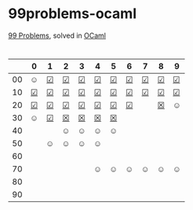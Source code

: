 # 99problems-ocaml
[99 Problems](https://v2.ocaml.org/learn/tutorials/99problems.html), solved in [OCaml](https://ocaml.org/)

#

|  | 0 | 1 | 2 | 3 | 4 | 5 | 6 | 7 | 8 | 9 |
|:---:|:---:|:---:|:---:|:---:|:---:|:---:|:---:|:---:|:---:|---|
| 00 | ☺ | [☑](https://github.com/kotleta2007/99problems-ocaml/blob/main/solutions/done/prob1.ml) | [☑](https://github.com/kotleta2007/99problems-ocaml/blob/main/solutions/done/prob2.ml) | [☑](https://github.com/kotleta2007/99problems-ocaml/blob/main/solutions/done/prob3.ml) | [☑](https://github.com/kotleta2007/99problems-ocaml/blob/main/solutions/done/prob4.ml) | [☑](https://github.com/kotleta2007/99problems-ocaml/blob/main/solutions/done/prob5.ml) | [☑](https://github.com/kotleta2007/99problems-ocaml/blob/main/solutions/done/prob6.ml) | [☑](https://github.com/kotleta2007/99problems-ocaml/blob/main/solutions/done/prob7.ml) | [☑](https://github.com/kotleta2007/99problems-ocaml/blob/main/solutions/done/prob8.ml) | [☑](https://github.com/kotleta2007/99problems-ocaml/blob/main/solutions/done/prob9.ml) |
| 10 | [☑](https://github.com/kotleta2007/99problems-ocaml/blob/main/solutions/done/prob10.ml) | [☑](https://github.com/kotleta2007/99problems-ocaml/blob/main/solutions/done/prob11.ml) | [☑](https://github.com/kotleta2007/99problems-ocaml/blob/main/solutions/done/prob12.ml) | [☑](https://github.com/kotleta2007/99problems-ocaml/blob/main/solutions/done/prob13.ml) | [☑](https://github.com/kotleta2007/99problems-ocaml/blob/main/solutions/done/prob14.ml) | [☑](https://github.com/kotleta2007/99problems-ocaml/blob/main/solutions/done/prob15.ml) | [☑](https://github.com/kotleta2007/99problems-ocaml/blob/main/solutions/done/prob16.ml) | [☑](https://github.com/kotleta2007/99problems-ocaml/blob/main/solutions/done/prob17.ml) | [☑](https://github.com/kotleta2007/99problems-ocaml/blob/main/solutions/done/prob18.ml) | [☑](https://github.com/kotleta2007/99problems-ocaml/blob/main/solutions/done/prob19.ml) |
| 20 | [☑](https://github.com/kotleta2007/99problems-ocaml/blob/main/solutions/done/prob20.ml) | [☑](https://github.com/kotleta2007/99problems-ocaml/blob/main/solutions/done/prob21.ml) | [☑](https://github.com/kotleta2007/99problems-ocaml/blob/main/solutions/done/prob22.ml) | [☑](https://github.com/kotleta2007/99problems-ocaml/blob/main/solutions/done/prob23.ml) | [☑](https://github.com/kotleta2007/99problems-ocaml/blob/main/solutions/done/prob24.ml) | [☑](https://github.com/kotleta2007/99problems-ocaml/blob/main/solutions/done/prob25.ml) | [☑](https://github.com/kotleta2007/99problems-ocaml/blob/main/solutions/done/prob26.ml) |  | [☒](https://github.com/kotleta2007/99problems-ocaml/blob/main/solutions/pending/prob28.ml) | ☺ |
| 30 | ☺ | [☑](https://github.com/kotleta2007/99problems-ocaml/blob/main/solutions/done/prob31.ml) | [☒](https://github.com/kotleta2007/99problems-ocaml/blob/main/solutions/pending/prob32.ml) | [☒](https://github.com/kotleta2007/99problems-ocaml/blob/main/solutions/pending/prob33.ml) | [☒](https://github.com/kotleta2007/99problems-ocaml/blob/main/solutions/pending/prob34.ml) | [☒](https://github.com/kotleta2007/99problems-ocaml/blob/main/solutions/pending/prob35.ml) |  |  |  |  |
| 40 |  |  | ☺ | ☺ | ☺ | ☺ |  |  |  |  |
| 50 |  | ☺ | ☺ | ☺ | ☺ |  |  |  |  |  |
| 60 |  |  |  |  |  |  |  |  |  |  |
| 70 |  |  |  |  | ☺ | ☺ | ☺ | ☺ | ☺ | ☺ |
| 80 |  |  |  |  |  |  |  |  |  |  |
| 90 |  |  |  |  |  |  |  |  |  |  |
